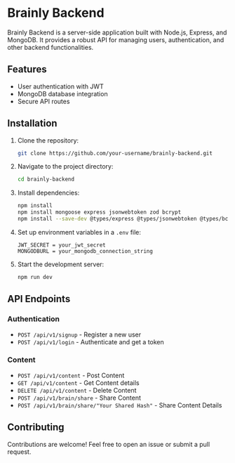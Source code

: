 # Brainly Backend

Brainly Backend is a server-side application built with Node.js, Express, and MongoDB. It provides a robust API for managing users, authentication, and other backend functionalities.

## Features
- User authentication with JWT
- MongoDB database integration
- Secure API routes

## Installation

1. Clone the repository:
   ```sh
   git clone https://github.com/your-username/brainly-backend.git
   ```
2. Navigate to the project directory:
   ```sh
   cd brainly-backend
   ```
3. Install dependencies:
   ```sh
   npm install
   npm install mongoose express jsonwebtoken zod bcrypt
   npm install --save-dev @types/express @types/jsonwebtoken @types/bcrypt
   ```
4. Set up environment variables in a `.env` file:
   ```env
   JWT_SECRET = your_jwt_secret
   MONGODBURL = your_mongodb_connection_string
   ```
5. Start the development server:
   ```sh
   npm run dev
   ```

## API Endpoints

### Authentication
- `POST /api/v1/signup` - Register a new user
- `POST /api/v1/login` - Authenticate and get a token

### Content
- `POST /api/v1/content` - Post Content
- `GET /api/v1/content` - Get Content details
- `DELETE /api/v1/content` - Delete Content
- `POST /api/v1/brain/share` - Share Content
- `POST /api/v1/brain/share/"Your Shared Hash"` - Share Content Details

## Contributing
Contributions are welcome! Feel free to open an issue or submit a pull request.


